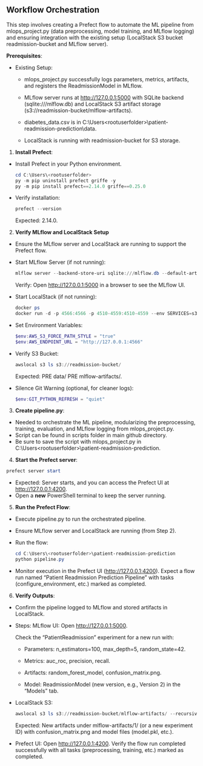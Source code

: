 ## Workflow Orchestration

This step involves creating a Prefect flow to automate the ML pipeline from mlops_project.py (data preprocessing, model training, and MLflow logging) and ensuring integration with the existing setup (LocalStack S3 bucket readmission-bucket and MLflow server).

**Prerequisites**:

- Existing Setup:
  
  + mlops_project.py successfully logs parameters, metrics, artifacts, and registers the ReadmissionModel in MLflow.
  
  + MLflow server runs at http://127.0.0.1:5000 with SQLite backend (sqlite:///mlflow.db) and LocalStack S3 artifact storage (s3://readmission-bucket/mlflow-artifacts).
  
  + diabetes_data.csv is in C:\Users\<rootuserfolder>\patient-readmission-prediction\data.
  
  + LocalStack is running with readmission-bucket for S3 storage.

1. **Install Prefect**:
   
- Install Prefect in your Python environment.
  ```powershell
  cd C:\Users\<rootuserfolder>
  py -m pip uninstall prefect griffe -y
  py -m pip install prefect==2.14.0 griffe==0.25.0
  ```

- Verify installation:
  ```powershell
  prefect --version
  ```
  Expected: 2.14.0.

2. **Verify MLflow and LocalStack Setup**
   
- Ensure the MLflow server and LocalStack are running to support the Prefect flow.

- Start MLflow Server (if not running):
  ```powershell
  mlflow server --backend-store-uri sqlite:///mlflow.db --default-artifact-root s3://readmission-bucket/mlflow-artifacts --host 127.0.0.1 --port 5000
  ```
  Verify: Open http://127.0.0.1:5000 in a browser to see the MLflow UI.

- Start LocalStack (if not running):
  ```powershell
  docker ps
  docker run -d -p 4566:4566 -p 4510-4559:4510-4559 --env SERVICES=s3,sns --env HOSTNAME_EXTERNAL=localhost --env S3_PATH_STYLE=1 localstack/localstack
  ```
- Set Environment Variables:
  ```powershell
  $env:AWS_S3_FORCE_PATH_STYLE = "true"
  $env:AWS_ENDPOINT_URL = "http://127.0.0.1:4566"
  ```
- Verify S3 Bucket:
  ```powershell
  awslocal s3 ls s3://readmission-bucket/
   ```
  Expected: PRE data/ PRE mlflow-artifacts/.

- Silence Git Warning (optional, for cleaner logs):
  ```powershell
  $env:GIT_PYTHON_REFRESH = "quiet"
  ```

3. **Create pipeline.py**:
   
- Needed to orchestrate the ML pipeline, modularizing the preprocessing, training, evaluation, and MLflow logging from mlops_project.py.
- Script can be found in scripts folder in main github directory.
- Be sure to save the script with mlops_project.py in C:\Users\<rootuserfolder>\patient-readmission-prediction.

4. **Start the Prefect server**:
  ```powershell
  prefect server start
  ```
- Expected: Server starts, and you can access the Prefect UI at http://127.0.0.1:4200.
- Open a **new** PowerShell terminal to keep the server running.
  
5. **Run the Prefect Flow**:
   
- Execute pipeline.py to run the orchestrated pipeline.
- Ensure MLflow server and LocalStack are running (from Step 2).
- Run the flow:
  ```powershell
  cd C:\Users\<rootuserfolder>\patient-readmission-prediction
  python pipeline.py
  ```

- Monitor execution in the Prefect UI (http://127.0.0.1:4200). Expect a flow run named “Patient Readmission Prediction Pipeline” with tasks (configure_environment, etc.) marked as completed.

6. **Verify Outputs**:

- Confirm the pipeline logged to MLflow and stored artifacts in LocalStack.
- Steps:
  MLflow UI: Open http://127.0.0.1:5000.
  
  Check the “PatientReadmission” experiment for a new run with:
  
  + Parameters: n_estimators=100, max_depth=5, random_state=42.
  
  + Metrics: auc_roc, precision, recall.
  
  + Artifacts: random_forest_model, confusion_matrix.png.
  
  + Model: ReadmissionModel (new version, e.g., Version 2) in the “Models” tab.
  
- LocalStack S3:
  ```powershell
  awslocal s3 ls s3://readmission-bucket/mlflow-artifacts/ --recursive
  ```
  Expected: New artifacts under mlflow-artifacts/1/ (or a new experiment ID) with confusion_matrix.png and model files (model.pkl, etc.).
  
- Prefect UI: Open http://127.0.0.1:4200.
  Verify the flow run completed successfully with all tasks (preprocessing, training, etc.) marked as completed.
